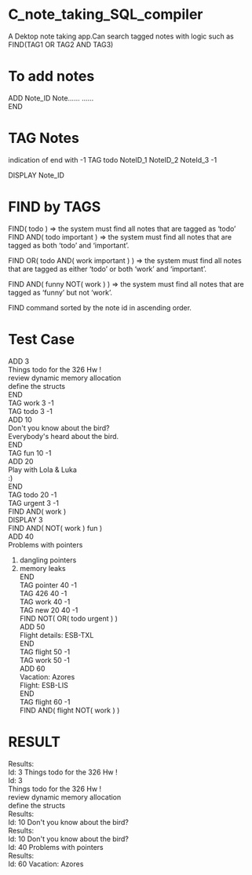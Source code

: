 # C_note_taking_SQL_compiler
A Dektop note taking app.Can search tagged notes with logic such as FIND(TAG1 OR TAG2 AND TAG3)  
# To add notes
ADD Note_ID
Note......
......  
END
# TAG Notes  
indication of end with -1
TAG todo NoteID_1 NoteID_2 NoteId_3 -1  
  
DISPLAY Note_ID  

# FIND by TAGS  
 FIND( todo ) => the system must find all notes that are tagged as ‘todo’  
 FIND AND( todo important ) ⇒ the system must find all notes that are tagged as
both ‘todo’ and ‘important’.  

FIND OR( todo AND( work important ) ) ⇒ the system must find all notes that
are tagged as either ‘todo’ or both ‘work’ and ‘important’.  

FIND AND( funny NOT( work ) ) ⇒ the system must find all notes that are tagged
as ‘funny’ but not ‘work’.  

FIND command sorted by the note id in
ascending order.  

# Test Case  
ADD 3  
Things todo for the 326 Hw !  
  review dynamic memory allocation  
  define the structs  
END  
TAG work 3 -1  
TAG todo 3 -1  
ADD 10  
Don't you know about the bird?  
Everybody's heard about the bird.  
END  
TAG fun 10 -1  
ADD 20  
 Play with Lola & Luka   
          :)  
END  
TAG todo 20 -1   
TAG urgent 3 -1  
FIND AND( work )  
DISPLAY 3  
FIND AND( NOT( work ) fun )  
ADD 40  
Problems with pointers    
1. dangling pointers  
2. memory leaks   
END  
TAG pointer 40 -1  
TAG 426 40 -1  
TAG work 40 -1  
TAG new 20 40 -1  
FIND NOT( OR( todo urgent ) )  
ADD 50  
Flight details: ESB-TXL  
END  
TAG flight 50 -1  
TAG work 50 -1  
ADD 60  
Vacation: Azores   
 Flight: ESB-LIS  
END  
TAG flight 60 -1  
FIND AND( flight NOT( work ) )    
# RESULT
Results:  
Id: 3 Things todo for the 326 Hw !  
Id: 3  
Things todo for the 326 Hw !  
  review dynamic memory allocation  
  define the structs  
Results:  
Id: 10 Don't you know about the bird?  
Results:  
Id: 10 Don't you know about the bird?  
Id: 40 Problems with pointers  
Results:  
Id: 60 Vacation: Azores  
